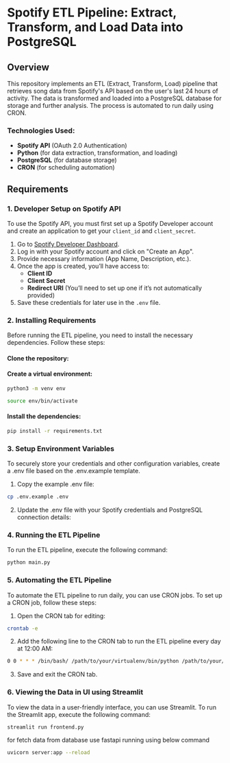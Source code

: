 # Spotify ETL Pipeline: Extract, Transform, and Load Data into PostgreSQL

## Overview

This repository implements an ETL (Extract, Transform, Load) pipeline that retrieves song data from Spotify's API based on the user's last 24 hours of activity. The data is transformed and loaded into a PostgreSQL database for storage and further analysis. The process is automated to run daily using CRON.

### Technologies Used:

- **Spotify API** (OAuth 2.0 Authentication)
- **Python** (for data extraction, transformation, and loading)
- **PostgreSQL** (for database storage)
- **CRON** (for scheduling automation)

## Requirements

### 1. Developer Setup on Spotify API

To use the Spotify API, you must first set up a Spotify Developer account and create an application to get your `client_id` and `client_secret`.

1. Go to [Spotify Developer Dashboard](https://developer.spotify.com/dashboard/applications).
2. Log in with your Spotify account and click on "Create an App".
3. Provide necessary information (App Name, Description, etc.).
4. Once the app is created, you’ll have access to:
   - **Client ID**
   - **Client Secret**
   - **Redirect URI** (You’ll need to set up one if it’s not automatically provided)
5. Save these credentials for later use in the `.env` file.

### 2. Installing Requirements

Before running the ETL pipeline, you need to install the necessary dependencies. Follow these steps:

#### Clone the repository:

#### Create a virtual environment:

```bash
python3 -m venv env

source env/bin/activate
```

#### Install the dependencies:

```bash
pip install -r requirements.txt
```

### 3. Setup Environment Variables

To securely store your credentials and other configuration variables, create a .env file based on the .env.example template.

1. Copy the example .env file:

```bash
cp .env.example .env
```

2. Update the .env file with your Spotify credentials and PostgreSQL connection details:

### 4. Running the ETL Pipeline

To run the ETL pipeline, execute the following command:

```bash
python main.py
```

### 5. Automating the ETL Pipeline

To automate the ETL pipeline to run daily, you can use CRON jobs. To set up a CRON job, follow these steps:

1. Open the CRON tab for editing:

```bash
crontab -e
```

2. Add the following line to the CRON tab to run the ETL pipeline every day at 12:00 AM:

```bash
0 0 * * * /bin/bash/ /path/to/your/virtualenv/bin/python /path/to/your/repository/main.py
```

3. Save and exit the CRON tab.

### 6. Viewing the Data in UI using Streamlit

To view the data in a user-friendly interface, you can use Streamlit. To run the Streamlit app, execute the following command:

```bash
streamlit run frontend.py
```

for fetch data from database use fastapi running using below command

```bash
uvicorn server:app --reload
```
